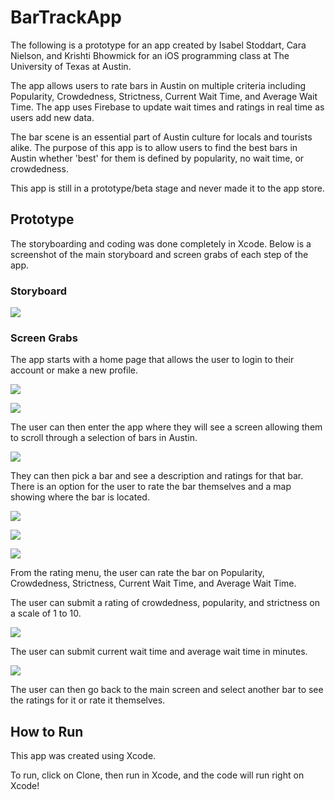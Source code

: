 # BarTrackApp

The following is a prototype for an app created by Isabel Stoddart, Cara Nielson, and Krishti Bhowmick for an iOS programming class at The University of Texas at Austin.

The app allows users to rate bars in Austin on multiple criteria including Popularity, Crowdedness, Strictness, Current Wait Time, and Average Wait Time. The app uses Firebase to update wait times and ratings in real time as users add new data. 

The bar scene is an essential part of Austin culture for locals and tourists alike. The purpose of this app is to allow users to find the best bars in Austin whether 'best' for them is defined by popularity, no wait time, or crowdedness.

This app is still in a prototype/beta stage and never made it to the app store.

## Prototype

The storyboarding and coding was done completely in Xcode. Below is a screenshot of the main storyboard and screen grabs of each step of the app.

### Storyboard

![](BarTrackWireFrame.png)

### Screen Grabs

The app starts with a home page that allows the user to login to their account or make a new profile.

![](BarTrackHomePage.png)

![](BarTrackLogin.png)

The user can then enter the app where they will see a screen allowing them to scroll through a selection of bars in Austin. 

![](BarTrackMenuPage.png)

They can then pick a bar and see a description and ratings for that bar. There is an option for the user to rate the bar themselves and a map showing where the bar is located.

![](BarTrackBarRatingPage.png)

![](BarTrackMapPage.png)

![](BarTrackRatingMenu.png)

From the rating menu, the user can rate the bar on Popularity, Crowdedness, Strictness, Current Wait Time, and Average Wait Time.

The user can submit a rating of crowdedness, popularity, and strictness on a scale of 1 to 10.

![](BarTrackCrowdedness.png)

The user can submit current wait time and average wait time in minutes.

![](BarTrackWaitTime.png)

The user can then go back to the main screen and select another bar to see the ratings for it or rate it themselves.

## How to Run
This app was created using Xcode.

To run, click on Clone, then run in Xcode, and the code will run right on Xcode!
